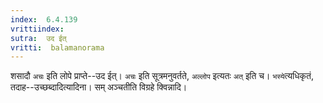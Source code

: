 ```yaml
---
index:  6.4.139
vrittiindex: 
sutra:  उद ईत्
vritti:  balamanorama 
---
```


शसादौ `अचः` इति लोपे प्राप्ते--उद ईत्। `अचः` इति सूत्रमनुवर्तते, `अल्लोप` इत्यतः `अत्` इति च। `भस्ये`त्यधिकृतं, तदाह--उच्छब्दादित्यादिना। सम् अञ्चतीति विग्रहे क्विन्नादि।

